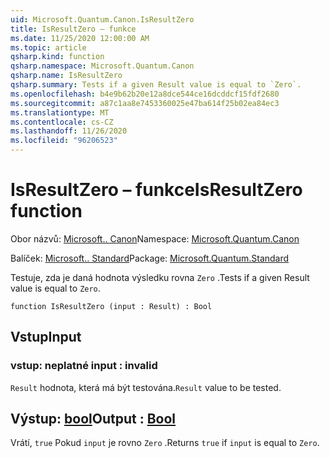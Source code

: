 ```yaml
---
uid: Microsoft.Quantum.Canon.IsResultZero
title: IsResultZero – funkce
ms.date: 11/25/2020 12:00:00 AM
ms.topic: article
qsharp.kind: function
qsharp.namespace: Microsoft.Quantum.Canon
qsharp.name: IsResultZero
qsharp.summary: Tests if a given Result value is equal to `Zero`.
ms.openlocfilehash: b4e9b62b20e12a8dce544ce16dcddcf15fdf2680
ms.sourcegitcommit: a87c1aa8e7453360025e47ba614f25b02ea84ec3
ms.translationtype: MT
ms.contentlocale: cs-CZ
ms.lasthandoff: 11/26/2020
ms.locfileid: "96206523"
---
```

# <a name="isresultzero-function"></a><span data-ttu-id="d87e5-102">IsResultZero – funkce</span><span class="sxs-lookup"><span data-stu-id="d87e5-102">IsResultZero function</span></span>

<span data-ttu-id="d87e5-103">Obor názvů: [Microsoft.. Canon](xref:Microsoft.Quantum.Canon)</span><span class="sxs-lookup"><span data-stu-id="d87e5-103">Namespace: [Microsoft.Quantum.Canon](xref:Microsoft.Quantum.Canon)</span></span>

<span data-ttu-id="d87e5-104">Balíček: [Microsoft.. Standard](https://nuget.org/packages/Microsoft.Quantum.Standard)</span><span class="sxs-lookup"><span data-stu-id="d87e5-104">Package: [Microsoft.Quantum.Standard](https://nuget.org/packages/Microsoft.Quantum.Standard)</span></span>


<span data-ttu-id="d87e5-105">Testuje, zda je daná hodnota výsledku rovna `Zero` .</span><span class="sxs-lookup"><span data-stu-id="d87e5-105">Tests if a given Result value is equal to `Zero`.</span></span>

```qsharp
function IsResultZero (input : Result) : Bool
```


## <a name="input"></a><span data-ttu-id="d87e5-106">Vstup</span><span class="sxs-lookup"><span data-stu-id="d87e5-106">Input</span></span>

### <a name="input--__invalidresult__"></a><span data-ttu-id="d87e5-107">vstup: __neplatné <Result>__</span><span class="sxs-lookup"><span data-stu-id="d87e5-107">input : __invalid<Result>__</span></span>

<span data-ttu-id="d87e5-108">`Result` hodnota, která má být testována.</span><span class="sxs-lookup"><span data-stu-id="d87e5-108">`Result` value to be tested.</span></span>



## <a name="output--bool"></a><span data-ttu-id="d87e5-109">Výstup: [bool](xref:microsoft.quantum.lang-ref.bool)</span><span class="sxs-lookup"><span data-stu-id="d87e5-109">Output : [Bool](xref:microsoft.quantum.lang-ref.bool)</span></span>

<span data-ttu-id="d87e5-110">Vrátí, `true` Pokud `input` je rovno `Zero` .</span><span class="sxs-lookup"><span data-stu-id="d87e5-110">Returns `true` if `input` is equal to `Zero`.</span></span>